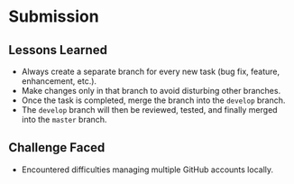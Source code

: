 # Submission

## Lessons Learned  
- Always create a separate branch for every new task (bug fix, feature, enhancement, etc.).  
- Make changes only in that branch to avoid disturbing other branches.  
- Once the task is completed, merge the branch into the `develop` branch.  
- The `develop` branch will then be reviewed, tested, and finally merged into the `master` branch.  

## Challenge Faced  
- Encountered difficulties managing multiple GitHub accounts locally.
